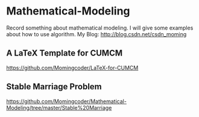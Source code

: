# Mathematical-Modeling
Record something about mathematical modeling.
I will give some examples about how to use algorithm.
My Blog: http://blog.csdn.net/csdn_moming

## A LaTeX Template for CUMCM
https://github.com/Momingcoder/LaTeX-for-CUMCM

## Stable Marriage Problem
https://github.com/Momingcoder/Mathematical-Modeling/tree/master/Stable%20Marriage
